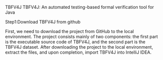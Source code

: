 TBFV4J
TBFV4J: An automated testing-based formal verification tool for
Java

Step1:Download TBFV4J from github

First, we need to download the project from GitHub to the local environment. The project consists mainly of two components: the first part is the executable source code of TBFV4J, and the second part is the TBFV4J dataset. After downloading the project to the local environment, extract the files, and upon completion, import TBFV4J into IntelliJ IDEA.
